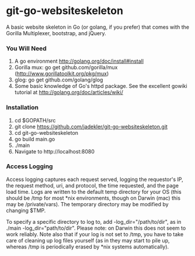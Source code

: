 git-go-websiteskeleton
===============

A basic website skeleton in Go (or golang, if you prefer) that comes with the Gorilla Multiplexer, bootstrap, and jQuery.

### You Will Need ###
1. A go environment http://golang.org/doc/install#install
2. Gorilla mux: go get github.com/gorilla/mux (http://www.gorillatoolkit.org/pkg/mux)
3. glog: go get github.com/golang/glog
4. Some basic knowledge of Go's httpd package. See the excellent gowiki tutorial at http://golang.org/doc/articles/wiki/

### Installation ###
1. cd $GOPATH/src
2. git clone https://github.com/jadekler/git-go-websiteskeleton.git
3. cd git-go-websiteskeleton
4. go build main.go
5. ./main
6. Navigate to http://localhost:8080

### Access Logging ###
Access logging captures each request served, logging the requestor's IP, the request method, uri, and protocol, the time
requested, and the page load time. Logs are written to the default temp directory for your OS (this should be /tmp for most *nix environments, though on Darwin (mac) this may be /private/vars). The temporary directory may be modified by changing $TMP.

To specify a specific directory to log to, add -log_dir="/path/to/dir", as in ./main -log_dir="path/to/dir". Please note: on Darwin this does not seem to work reliably. Note also that if your log is not set to /tmp, you have to take care of cleaning up log files yourself (as in they may start to pile up, whereas /tmp is periodically erased by *nix systems automatically).
